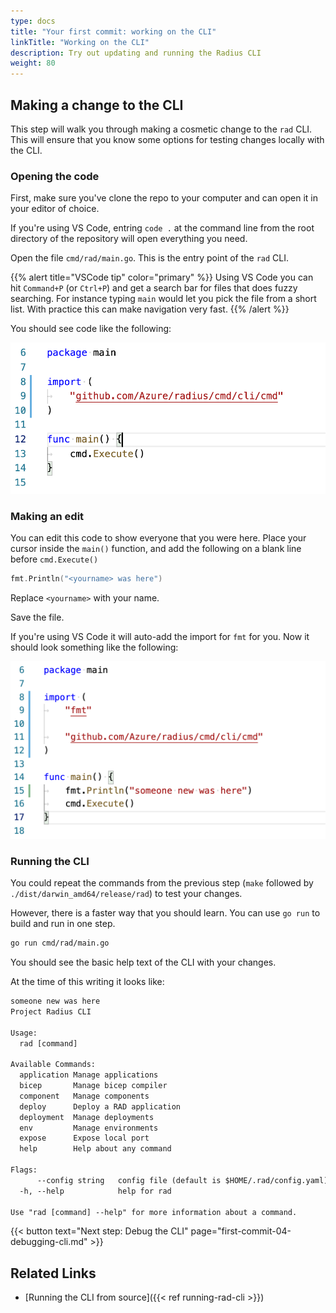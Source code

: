 ```yaml
---
type: docs
title: "Your first commit: working on the CLI"
linkTitle: "Working on the CLI"
description: Try out updating and running the Radius CLI
weight: 80
---
```


## Making a change to the CLI

This step will walk you through making a cosmetic change to the `rad` CLI. This will ensure that you know some options for testing changes locally with the CLI.

### Opening the code

First, make sure you've clone the repo to your computer and can open it in your editor of choice.

If you're using VS Code, entring `code .` at the command line from the root directory of the repository will open everything you need.

Open the file `cmd/rad/main.go`. This is the entry point of the `rad` CLI.

{{% alert title="VSCode tip" color="primary" %}}
Using VS Code you can hit `Command+P` (or `Ctrl+P`) and get a search bar for files that does fuzzy searching. For instance typing `main` would let you pick the file from a short list. With practice this can make navigation very fast.
{{% /alert %}}

You should see code like the following:

<img width="600px" src="main-before-change.png" alt="editing main.go">

### Making an edit

You can edit this code to show everyone that you were here. Place your cursor inside the `main()` function, and add the following on a blank line before `cmd.Execute()`

```go
fmt.Println("<yourname> was here")
```

Replace `<yourname>` with your name.

Save the file.

If you're using VS Code it will auto-add the import for `fmt` for you. Now it should look something like the following:

<img width="600px" src="main-after-change.png" alt="editing main.go">

### Running the CLI

You could repeat the commands from the previous step (`make` followed by `./dist/darwin_amd64/release/rad`) to test your changes.

However, there is a faster way that you should learn. You can use `go run` to build and run in one step.

```sh
go run cmd/rad/main.go
```

You should see the basic help text of the CLI with your changes.

 At the time of this writing it looks like:

```txt
someone new was here
Project Radius CLI

Usage:
  rad [command]

Available Commands:
  application Manage applications
  bicep       Manage bicep compiler
  component   Manage components
  deploy      Deploy a RAD application
  deployment  Manage deployments
  env         Manage environments
  expose      Expose local port
  help        Help about any command

Flags:
      --config string   config file (default is $HOME/.rad/config.yaml)
  -h, --help            help for rad

Use "rad [command] --help" for more information about a command.
```

{{< button text="Next step: Debug the CLI" page="first-commit-04-debugging-cli.md" >}}

## Related Links

- [Running the CLI from source]({{< ref running-rad-cli >}})